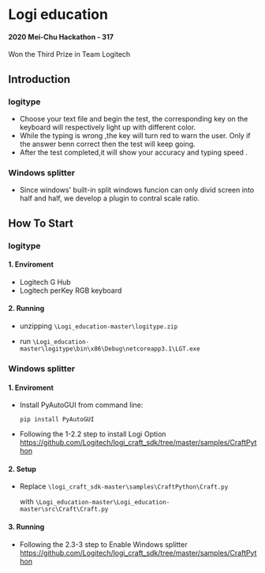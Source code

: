 # Logi education
#### 2020 Mei-Chu Hackathon - 317 
Won the Third Prize in Team Logitech
## Introduction
### logitype
* Choose your text file and begin the test, the corresponding key on the keyboard will respectively light up with different color.
* While the typing is wrong ,the key will turn red to warn the user. Only if the answer benn correct then the test will keep going.
* After the test completed,it will show your accuracy and typing speed .
### Windows splitter
* Since windows' built-in split windows funcion can only divid screen into half and half, we develop a plugin to contral scale ratio.
## How To Start
### logitype
#### 1. Enviroment
* Logitech G Hub
* Logitech perKey RGB keyboard
#### 2. Running
* unzipping `\Logi_education-master\logitype.zip`

* run `\Logi_education-master\logitype\bin\x86\Debug\netcoreapp3.1\LGT.exe`

### Windows splitter
#### 1. Enviroment
* Install PyAutoGUI from command line:

  `pip install PyAutoGUI`

* Following the 1-2.2 step to install Logi Option
https://github.com/Logitech/logi_craft_sdk/tree/master/samples/CraftPython
#### 2. Setup
* Replace `\logi_craft_sdk-master\samples\CraftPython\Craft.py` 

  with `\Logi_education-master\Logi_education-master\src\Craft\Craft.py`
#### 3. Running
* Following the 2.3-3 step to Enable Windows splitter
https://github.com/Logitech/logi_craft_sdk/tree/master/samples/CraftPython


